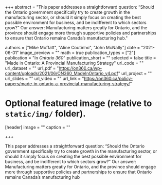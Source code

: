 +++
abstract = "This paper addresses a straightforward question: “Should the Ontario government specifically try to create growth in the manufacturing sector, or should it simply focus on creating the best possible environment for business, and be indifferent to which sectors grow?” Our answer: Manufacturing matters greatly for Ontario, and the province should engage more through supportive policies and partnerships to ensure that Ontario remains Canada’s manufacturing hub."

authors = ["Mike Moffatt", "Aline Coutinho", "John McNally"]
date = "2021-06-01"
image_preview = ""
math = true
publication_types = ["2"]
publication = "In *Ontario 360*"
publication_short = ""
selected = false
title = "Made in Ontario: A Provincial Manufacturing Strategy"
url_code = ""
url_dataset = ""
url_pdf = "https://on360.ca/wp-content/uploads/2021/06/ON360_MadeInOntario_v4.pdf"
url_project = ""
url_slides = ""
url_video = ""
url_link = "https://on360.ca/policy-papers/made-in-ontario-a-provincial-manufacturing-strategy/"


# Optional featured image (relative to `static/img/` folder).
[header]
image = ""
caption = ""

+++

This paper addresses a straightforward question: “Should the Ontario government specifically try to create growth in the manufacturing sector, or should it simply focus on creating the best possible environment for business, and be indifferent to which sectors grow?” Our answer: Manufacturing matters greatly for Ontario, and the province should engage more through supportive policies and partnerships to ensure that Ontario remains Canada’s manufacturing hub
